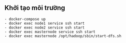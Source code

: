 ## Khởi tạo môi trường
    - docker-compose up
    - docker exec node1 service ssh start
    - docker exec node2 service ssh start
    - docker exec masternode service ssh start
    - docker exec masternode /opt/hadoop/sbin/start-dfs.sh